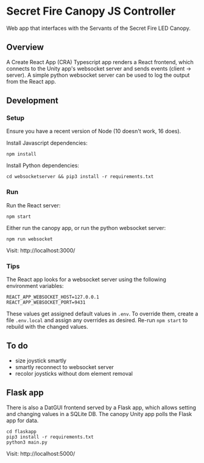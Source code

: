 # Secret Fire Canopy JS Controller

Web app that interfaces with the Servants of the Secret Fire LED Canopy.

## Overview

A Create React App (CRA) Typescript app renders a React frontend, which connects to the Unity app's
websocket server and sends events (client -> server). A simple python websocket server can be used
to log the output from the React app.

## Development

### Setup

Ensure you have a recent version of Node (10 doesn't work, 16 does).

Install Javascript dependencies:

`npm install`

Install Python dependencies:

`cd websocketserver && pip3 install -r requirements.txt`

### Run

Run the React server:

`npm start`

Either run the canopy app, or run the python websocket server:

`npm run websocket`

Visit: http://localhost:3000/

### Tips

The React app looks for a websocket server using the following environment variables:

```
REACT_APP_WEBSOCKET_HOST=127.0.0.1
REACT_APP_WEBSOCKET_PORT=9431
```

These values get assigned default values in `.env`. To override them, create a file `.env.local` and
assign any overrides as desired. Re-run `npm start` to rebuild with the changed values.

## To do

- size joystick smartly
- smartly reconnect to websocket server
- recolor joysticks without dom element removal

## Flask app

There is also a DatGUI frontend served by a Flask app, which allows setting and changing values in a
SQLite DB. The canopy Unity app polls the Flask app for data.

```
cd flaskapp
pip3 install -r requirements.txt
python3 main.py
```

Visit: http://localhost:5000/
